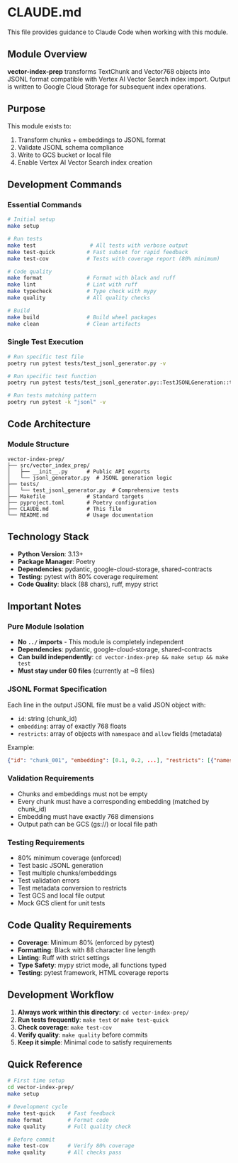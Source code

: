 # CLAUDE.md

This file provides guidance to Claude Code when working with this module.

## Module Overview

**vector-index-prep** transforms TextChunk and Vector768 objects into JSONL format compatible with Vertex AI Vector Search index import. Output is written to Google Cloud Storage for subsequent index operations.

## Purpose

This module exists to:
1. Transform chunks + embeddings to JSONL format
2. Validate JSONL schema compliance
3. Write to GCS bucket or local file
4. Enable Vertex AI Vector Search index creation

## Development Commands

### Essential Commands
```bash
# Initial setup
make setup

# Run tests
make test                 # All tests with verbose output
make test-quick          # Fast subset for rapid feedback
make test-cov            # Tests with coverage report (80% minimum)

# Code quality
make format              # Format with black and ruff
make lint                # Lint with ruff
make typecheck           # Type check with mypy
make quality             # All quality checks

# Build
make build               # Build wheel packages
make clean               # Clean artifacts
```

### Single Test Execution
```bash
# Run specific test file
poetry run pytest tests/test_jsonl_generator.py -v

# Run specific test function
poetry run pytest tests/test_jsonl_generator.py::TestJSONLGeneration::test_generate_jsonl_basic -v

# Run tests matching pattern
poetry run pytest -k "jsonl" -v
```

## Code Architecture

### Module Structure
```
vector-index-prep/
├── src/vector_index_prep/
│   ├── __init__.py      # Public API exports
│   └── jsonl_generator.py  # JSONL generation logic
├── tests/
│   └── test_jsonl_generator.py  # Comprehensive tests
├── Makefile             # Standard targets
├── pyproject.toml       # Poetry configuration
├── CLAUDE.md            # This file
└── README.md            # Usage documentation
```

## Technology Stack

- **Python Version**: 3.13+
- **Package Manager**: Poetry
- **Dependencies**: pydantic, google-cloud-storage, shared-contracts
- **Testing**: pytest with 80% coverage requirement
- **Code Quality**: black (88 chars), ruff, mypy strict

## Important Notes

### Pure Module Isolation
- **No `../` imports** - This module is completely independent
- **Dependencies**: pydantic, google-cloud-storage, shared-contracts
- **Can build independently**: `cd vector-index-prep && make setup && make test`
- **Must stay under 60 files** (currently at ~8 files)

### JSONL Format Specification
Each line in the output JSONL file must be a valid JSON object with:
- `id`: string (chunk_id)
- `embedding`: array of exactly 768 floats
- `restricts`: array of objects with `namespace` and `allow` fields (metadata)

Example:
```json
{"id": "chunk_001", "embedding": [0.1, 0.2, ...], "restricts": [{"namespace": "source_file", "allow": ["test.html"]}]}
```

### Validation Requirements
- Chunks and embeddings must not be empty
- Every chunk must have a corresponding embedding (matched by chunk_id)
- Embedding must have exactly 768 dimensions
- Output path can be GCS (gs://) or local file path

### Testing Requirements
- 80% minimum coverage (enforced)
- Test basic JSONL generation
- Test multiple chunks/embeddings
- Test validation errors
- Test metadata conversion to restricts
- Test GCS and local file output
- Mock GCS client for unit tests

## Code Quality Requirements

- **Coverage**: Minimum 80% (enforced by pytest)
- **Formatting**: Black with 88 character line length
- **Linting**: Ruff with strict settings
- **Type Safety**: mypy strict mode, all functions typed
- **Testing**: pytest framework, HTML coverage reports

## Development Workflow

1. **Always work within this directory**: `cd vector-index-prep/`
2. **Run tests frequently**: `make test` or `make test-quick`
3. **Check coverage**: `make test-cov`
4. **Verify quality**: `make quality` before commits
5. **Keep it simple**: Minimal code to satisfy requirements

## Quick Reference

```bash
# First time setup
cd vector-index-prep/
make setup

# Development cycle
make test-quick    # Fast feedback
make format        # Format code
make quality       # Full quality check

# Before commit
make test-cov      # Verify 80% coverage
make quality       # All checks pass
```

